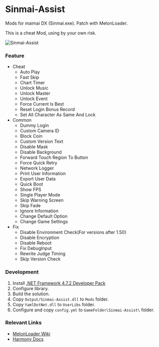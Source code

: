 # Sinmai-Assist
Mods for maimai DX (Sinmai.exe). Patch with MelonLoader.  

This is a cheat Mod, using by your own risk.

![Sinmai-Assist](https://counter.wyh2004.top/get/@Sinmai-Assist?theme=gelbooru)

### Feature
- Cheat
	- Auto Play
	- Fast Skip
	- Chart Timer
    - Unlock Music
    - Unlock Master
	- Unlock Event
	- Force Current ls Best
	- Reset Login Bonus Record
    - Set All Character As Same And Lock
- Common
    - Dummy Login
    - Custom Camera ID
	- Block Coin
	- Custom Version Text
	- Disable Mask
    - Disable Background
	- Forward Touch Region To Button
    - Force Quick Retry
	- Network Logger
	- Print User Information
    - Export User Data
	- Quick Boot
	- Show FPS
	- Single Player Mode
	- Skip Warning Screen
    - Skip Fade
    - Ignore Information
    - Change Default Option
    - Change Game Settings
- Fix
    - Disable Environment Check(For versions after 1.50)
	- Disable Encryption
	- Disable Reboot
	- Fix DebugInput
	- Rewrite Judge Timing
	- Skip Version Check


### Development

1. Install [.NET Framework 4.7.2 Developer Pack](https://dotnet.microsoft.com/download/dotnet-framework/net472)
2. Configure library.
3. Build the solution.
4. Copy `Output/Sinmai-Assist.dll` to `Mods` folder.
5. Copy `YamlDotNet.dll` to `UserLibs` folder.
6. Configure and copy `config.yml` to `GameFolder\Sinmai-Assist\` folder.


### Relevant Links

* [MelonLoader Wiki](https://melonwiki.xyz/#/modders/quickstart)
* [Harmony Docs](https://harmony.pardeike.net/articles/patching-prefix.html)